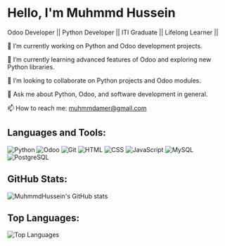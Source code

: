 # Hello, I'm Muhmmd Hussein

<p style="font-size: 14px;">
  Odoo Developer || Python Developer ||  ITI Graduate || Lifelong Learner ||
</p>
<p style="font-size: 14px;">
  🔭 I’m currently working on Python and Odoo development projects.
</p>
<p style="font-size: 14px;">
  🌱 I’m currently learning advanced features of Odoo and exploring new Python libraries.
</p>
<p style="font-size: 14px;">
  👯 I’m looking to collaborate on Python projects and Odoo modules.
</p>
<p style="font-size: 14px;">
  💬 Ask me about Python, Odoo, and software development in general.
</p>
<p style="font-size: 14px;">
  📫 How to reach me: <a href="mailto:muhmmdamer@gmail.com">muhmmdamer@gmail.com</a>
</p>

## Languages and Tools:

![Python](https://img.shields.io/badge/Python-3670A0?style=for-the-badge&logo=python&logoColor=ffdd54)
![Odoo](https://img.shields.io/badge/Odoo-512F94?style=for-the-badge&logo=odoo&logoColor=white)
![Git](https://img.shields.io/badge/Git-F05032?style=for-the-badge&logo=git&logoColor=white)
![HTML](https://img.shields.io/badge/HTML5-E34F26?style=for-the-badge&logo=html5&logoColor=white)
![CSS](https://img.shields.io/badge/CSS3-1572B6?style=for-the-badge&logo=css3&logoColor=white)
![JavaScript](https://img.shields.io/badge/JavaScript-F7DF1E?style=for-the-badge&logo=javascript&logoColor=black)
![MySQL](https://img.shields.io/badge/MySQL-4479A1?style=for-the-badge&logo=mysql&logoColor=white)
![PostgreSQL](https://img.shields.io/badge/PostgreSQL-336791?style=for-the-badge&logo=postgresql&logoColor=white)


## GitHub Stats:
![MuhmmdHussein's GitHub stats](https://github-readme-stats.vercel.app/api?username=MuhmmdHussein&show_icons=true&theme=radical)

## Top Languages:
![Top Languages](https://github-readme-stats.vercel.app/api/top-langs/?username=MuhmmdHussein&layout=compact&theme=radical)
